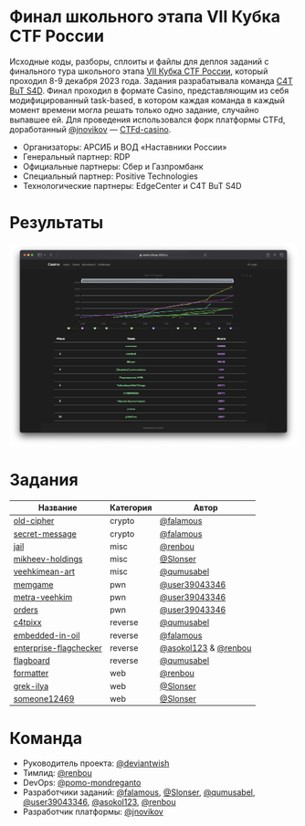 # Финал школьного этапа VII Кубка CTF России

Исходные коды, разборы, сплоиты и файлы для деплоя заданий с финального тура школьного этапа [VII Кубка CTF России](https://ctfcup.ru/), который проходил 8-9 декабря 2023 года. Задания разрабатывала команда [C4T BuT S4D](https://github.com/C4T-BuT-S4D). Финал проходил в формате Casino, представляющим из себя модифицированный task-based, в котором каждая команда в каждый момент времени могла решать только одно задание, случайно выпавшее ей. Для проведения использовался форк платформы CTFd, доработанный [@jnovikov](https://github.com/jnovikov) — [CTFd-casino](https://github.com/jnovikov/CTFd-casino).

- Организаторы: АРСИБ и ВОД «Наставники России»
- Генеральный партнер: RDP
- Официальные партнеры: Сбер и Газпромбанк
- Специальный партнер: Positive Technologies
- Технологические партнеры: EdgeCenter и C4T BuT S4D

# Результаты

![Результаты](./scoreboard.png)

# Задания

| Название                                                    | Категория | Автор                                                                             |
| ----------------------------------------------------------- | --------- | --------------------------------------------------------------------------------- |
| [old-cipher](tasks/crp/old-cipher)                          | crypto    | [@falamous](https://github.com/falamous)                                          |
| [secret-message](tasks/crp/secret-message)                  | crypto    | [@falamous](https://github.com/falamous)                                          |
| [jail](tasks/msc/jail)                                      | misc      | [@renbou](https://github.com/renbou)                                              |
| [mikheev-holdings](tasks/msc/mikheev-holdings)              | misc      | [@Slonser](https://github.com/Slonser)                                            |
| [veehkimean-art](tasks/msc/veehkimean-art)                  | misc      | [@qumusabel](https://github.com/qumusabel)                                        |
| [memgame](tasks/pwn/memgame)                               | pwn       | [@user39043346](https://github.com/user39043346)                                  |
| [metra-veehkim](tasks/pwn/metra-veehkim)                    | pwn       | [@user39043346](https://github.com/user39043346)                                  |
| [orders](tasks/pwn/orders)                                  | pwn       | [@user39043346](https://github.com/user39043346)                                  |
| [c4tpixx](tasks/rev/c4tpixx)                                | reverse   | [@qumusabel](https://github.com/qumusabel)                                        |
| [embedded-in-oil](tasks/rev/embedded-in-oil)                | reverse   | [@falamous](https://github.com/falamous)                                          |
| [enterprise-flagchecker](tasks/rev/enterprise-flagchecker/) | reverse   | [@asokol123](https://github.com/asokol123) & [@renbou](https://github.com/renbou) |
| [flagboard](tasks/rev/flagboard)                            | reverse   | [@qumusabel](https://github.com/qumusabel)                                        |
| [formatter](tasks/web/formatter)                            | web       | [@renbou](https://github.com/renbou)                                              |
| [grek-ilya](tasks/web/grek-ilya)                            | web       | [@Slonser](https://github.com/Slonser)                                            |
| [someone12469](tasks/web/someone12469)                      | web       | [@Slonser](https://github.com/Slonser)                                            |

# Команда

- Руководитель проекта: [@deviantwish](https://github.com/deviantwish)
- Тимлид: [@renbou](https://github.com/renbou)
- DevOps: [@pomo-mondreganto](https://github.com/pomo-mondreganto)
- Разработчики заданий: [@falamous](https://github.com/falamous), [@Slonser](https://github.com/Slonser), [@qumusabel](https://github.com/qumusabel), [@user39043346](https://github.com/user39043346), [@asokol123](https://github.com/asokol123), [@renbou](https://github.com/renbou)
- Разработчик платформы: [@jnovikov](https://github.com/jnovikov)
